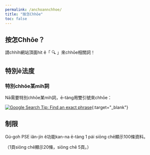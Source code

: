 ```yaml
---
permalink: /anchoannchhoe/
title: "按怎Chhōe"
toc: false
---
```


## 按怎Chhōe？

請chhi̍h網站頂面hit ê「 🔍 」來chhōe相關詞！

## 特別ê法度

### 特別chhōe某mih詞

Nā需要特別chhōe某mih詞，ē-tàng用雙引號來chhōe：

[![Google Search Tip: Find an exact phrase](https://img.youtube.com/vi/n16BVXzNSj8/0.jpg)](https://www.youtube.com/watch?v=n16BVXzNSj8 "Google Search Tip: Find an exact phrase"){:target="_blank"}

## 制限

Gú-go͘h PSE iăn-jín ê功能kan-na ē-tàng 1 pái siōng chē顯示100條資料。

（1頁siōng chē顯示20條，siōng chē 5頁。）
